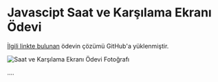 # Javascipt Saat ve Karşılama Ekranı Ödevi

[İlgili linkte bulunan](https://app.patika.dev/courses/javascript/odev1) ödevin çözümü GitHub'a yüklenmiştir.



![Saat ve Karşılama Ekranı Ödevi Fotoğrafı](https://resmim.net/cdn/2023/01/05/PLjBn.png)

....